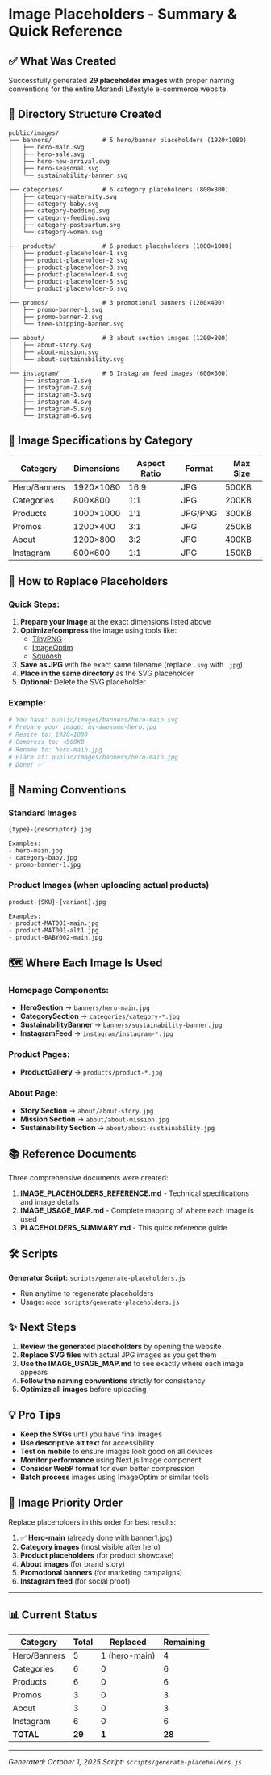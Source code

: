 # Image Placeholders - Summary & Quick Reference

## ✅ What Was Created

Successfully generated **29 placeholder images** with proper naming conventions for the entire Morandi Lifestyle e-commerce website.

## 📁 Directory Structure Created

```
public/images/
├── banners/              # 5 hero/banner placeholders (1920×1080)
│   ├── hero-main.svg
│   ├── hero-sale.svg
│   ├── hero-new-arrival.svg
│   ├── hero-seasonal.svg
│   └── sustainability-banner.svg
│
├── categories/           # 6 category placeholders (800×800)
│   ├── category-maternity.svg
│   ├── category-baby.svg
│   ├── category-bedding.svg
│   ├── category-feeding.svg
│   ├── category-postpartum.svg
│   └── category-women.svg
│
├── products/             # 6 product placeholders (1000×1000)
│   ├── product-placeholder-1.svg
│   ├── product-placeholder-2.svg
│   ├── product-placeholder-3.svg
│   ├── product-placeholder-4.svg
│   ├── product-placeholder-5.svg
│   └── product-placeholder-6.svg
│
├── promos/               # 3 promotional banners (1200×400)
│   ├── promo-banner-1.svg
│   ├── promo-banner-2.svg
│   └── free-shipping-banner.svg
│
├── about/                # 3 about section images (1200×800)
│   ├── about-story.svg
│   ├── about-mission.svg
│   └── about-sustainability.svg
│
└── instagram/            # 6 Instagram feed images (600×600)
    ├── instagram-1.svg
    ├── instagram-2.svg
    ├── instagram-3.svg
    ├── instagram-4.svg
    ├── instagram-5.svg
    └── instagram-6.svg
```

## 🎨 Image Specifications by Category

| Category | Dimensions | Aspect Ratio | Format | Max Size |
|----------|------------|--------------|--------|----------|
| Hero/Banners | 1920×1080 | 16:9 | JPG | 500KB |
| Categories | 800×800 | 1:1 | JPG | 200KB |
| Products | 1000×1000 | 1:1 | JPG/PNG | 300KB |
| Promos | 1200×400 | 3:1 | JPG | 250KB |
| About | 1200×800 | 3:2 | JPG | 400KB |
| Instagram | 600×600 | 1:1 | JPG | 150KB |

## 🔄 How to Replace Placeholders

### Quick Steps:
1. **Prepare your image** at the exact dimensions listed above
2. **Optimize/compress** the image using tools like:
   - [TinyPNG](https://tinypng.com/)
   - [ImageOptim](https://imageoptim.com/)
   - [Squoosh](https://squoosh.app/)
3. **Save as JPG** with the exact same filename (replace `.svg` with `.jpg`)
4. **Place in the same directory** as the SVG placeholder
5. **Optional:** Delete the SVG placeholder

### Example:
```bash
# You have: public/images/banners/hero-main.svg
# Prepare your image: my-awesome-hero.jpg
# Resize to: 1920×1080
# Compress to: <500KB
# Rename to: hero-main.jpg
# Place at: public/images/banners/hero-main.jpg
# Done! ✅
```

## 📝 Naming Conventions

### Standard Images
```
{type}-{descriptor}.jpg

Examples:
- hero-main.jpg
- category-baby.jpg
- promo-banner-1.jpg
```

### Product Images (when uploading actual products)
```
product-{SKU}-{variant}.jpg

Examples:
- product-MAT001-main.jpg
- product-MAT001-alt1.jpg
- product-BABY002-main.jpg
```

## 🗺️ Where Each Image Is Used

### Homepage Components:
- **HeroSection** → `banners/hero-main.jpg`
- **CategorySection** → `categories/category-*.jpg`
- **SustainabilityBanner** → `banners/sustainability-banner.jpg`
- **InstagramFeed** → `instagram/instagram-*.jpg`

### Product Pages:
- **ProductGallery** → `products/product-*.jpg`

### About Page:
- **Story Section** → `about/about-story.jpg`
- **Mission Section** → `about/about-mission.jpg`
- **Sustainability Section** → `about/about-sustainability.jpg`

## 📚 Reference Documents

Three comprehensive documents were created:

1. **IMAGE_PLACEHOLDERS_REFERENCE.md** - Technical specifications and image details
2. **IMAGE_USAGE_MAP.md** - Complete mapping of where each image is used
3. **PLACEHOLDERS_SUMMARY.md** - This quick reference guide

## 🛠️ Scripts

**Generator Script:** `scripts/generate-placeholders.js`
- Run anytime to regenerate placeholders
- Usage: `node scripts/generate-placeholders.js`

## ✨ Next Steps

1. **Review the generated placeholders** by opening the website
2. **Replace SVG files** with actual JPG images as you get them
3. **Use the IMAGE_USAGE_MAP.md** to see exactly where each image appears
4. **Follow the naming conventions** strictly for consistency
5. **Optimize all images** before uploading

## 💡 Pro Tips

- **Keep the SVGs** until you have final images
- **Use descriptive alt text** for accessibility
- **Test on mobile** to ensure images look good on all devices
- **Monitor performance** using Next.js Image component
- **Consider WebP format** for even better compression
- **Batch process** images using ImageOptim or similar tools

## 🎯 Image Priority Order

Replace placeholders in this order for best results:

1. ✅ **Hero-main** (already done with banner1.jpg)
2. **Category images** (most visible after hero)
3. **Product placeholders** (for product showcase)
4. **About images** (for brand story)
5. **Promotional banners** (for marketing campaigns)
6. **Instagram feed** (for social proof)

---

## 📊 Current Status

| Category | Total | Replaced | Remaining |
|----------|-------|----------|-----------|
| Hero/Banners | 5 | 1 (hero-main) | 4 |
| Categories | 6 | 0 | 6 |
| Products | 6 | 0 | 6 |
| Promos | 3 | 0 | 3 |
| About | 3 | 0 | 3 |
| Instagram | 6 | 0 | 6 |
| **TOTAL** | **29** | **1** | **28** |

---

*Generated: October 1, 2025*
*Script: `scripts/generate-placeholders.js`*

